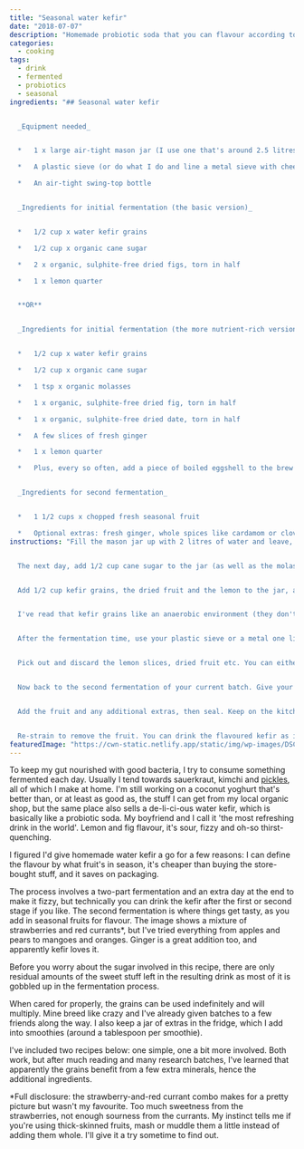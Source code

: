 ```yaml
---
title: "Seasonal water kefir"
date: "2018-07-07"
description: "Homemade probiotic soda that you can flavour according to the seasons? Yes, please."
categories: 
  - cooking
tags: 
  - drink
  - fermented
  - probiotics
  - seasonal
ingredients: "## Seasonal water kefir


  _Equipment needed_


  *   1 x large air-tight mason jar (I use one that's around 2.5 litres)

  *   A plastic sieve (or do what I do and line a metal sieve with cheesecloth when straining the grains, which don't deal well with metal)

  *   An air-tight swing-top bottle


  _Ingredients for initial fermentation (the basic version)_


  *   1/2 cup x water kefir grains

  *   1/2 cup x organic cane sugar

  *   2 x organic, sulphite-free dried figs, torn in half

  *   1 x lemon quarter


  **OR**


  _Ingredients for initial fermentation (the more nutrient-rich version)_


  *   1/2 cup x water kefir grains

  *   1/2 cup x organic cane sugar

  *   1 tsp x organic molasses

  *   1 x organic, sulphite-free dried fig, torn in half

  *   1 x organic, sulphite-free dried date, torn in half

  *   A few slices of fresh ginger

  *   1 x lemon quarter

  *   Plus, every so often, add a piece of boiled eggshell to the brew


  _Ingredients for second fermentation_ 


  *   1 1/2 cups x chopped fresh seasonal fruit

  *   Optional extras: fresh ginger, whole spices like cardamom or clove, fresh herbs"
instructions: "Fill the mason jar up with 2 litres of water and leave, unsealed, overnight. This helps chlorine from tap water to evaporate. If your tap water is chlorine free, you can skip this step. You can also use natural spring water instead to start making the kefir immediately.


  The next day, add 1/2 cup cane sugar to the jar (as well as the molasses, if following the more involved fermentation option) and stir with a wooden spoon (remember: kefir grains don't like metal) until dissolved.


  Add 1/2 cup kefir grains, the dried fruit and the lemon to the jar, as well as the ginger and egg shell if using. Seal the jar, then leave on the kitchen counter away from direct sunlight for 2-3 days, the former for warmer months and the latter during winter. One recipe I read suggests giving it some sunlight on the last day, which I do from time to time.


  I've read that kefir grains like an anaerobic environment (they don't need oxygen to survive), hence the air-tight container. If you want to reduce the (already small) amount of alcohol present in finished water kefir, however, you can use cheesecloth over the lid instead.


  After the fermentation time, use your plastic sieve or a metal one lined with cheesecloth to strain the mixture from the jar into a bowl.


  Pick out and discard the lemon slices, dried fruit etc. You can either use the grains to start a fresh batch immediately, or you can store them in a jar in the fridge with a mixture of water and sugar. I use around one tablespoon of organic cane sugar per time and cover with water. If you had mixture leftover from the first fermentation feel free to add that in. The grains are happiest when making water kefir though, so as soon as I'm running low on one batch I get a new one rolling.


  Now back to the second fermentation of your current batch. Give your mason jar a rinse, then pour the strained liquid back in.


  Add the fruit and any additional extras, then seal. Keep on the kitchen bench for another 24 hours. After that time, the fruit should have risen to the surface and the liquid should have a light fizz.


  Re-strain to remove the fruit. You can drink the flavoured kefir as is, or pour it into a swing-top bottle and leave at room temperature for an additional 24 hours or longer to make it fizzy. Just make sure you 'burp' the bottle once or twice a day, as bottles like this have been known to explode."
featuredImage: "https://cwn-static.netlify.app/static/img/wp-images/DSC_0230.jpg"
---
```


To keep my gut nourished with good bacteria, I try to consume something fermented each day. Usually I tend towards sauerkraut, kimchi and [pickles](https://cookingwithnothing.com/easy-pickles/), all of which I make at home. I'm still working on a coconut yoghurt that's better than, or at least as good as, the stuff I can get from my local organic shop, but the same place also sells a de-li-ci-ous water kefir, which is basically like a probiotic soda. My boyfriend and I call it 'the most refreshing drink in the world'. Lemon and fig flavour, it's sour, fizzy and oh-so thirst-quenching.

I figured I'd give homemade water kefir a go for a few reasons: I can define the flavour by what fruit's in season, it's cheaper than buying the store-bought stuff, and it saves on packaging.

The process involves a two-part fermentation and an extra day at the end to make it fizzy, but technically you can drink the kefir after the first or second stage if you like. The second fermentation is where things get tasty, as you add in seasonal fruits for flavour. The image shows a mixture of strawberries and red currants\*, but I've tried everything from apples and pears to mangoes and oranges. Ginger is a great addition too, and apparently kefir loves it.

Before you worry about the sugar involved in this recipe, there are only residual amounts of the sweet stuff left in the resulting drink as most of it is gobbled up in the fermentation process.

When cared for properly, the grains can be used indefinitely and will multiply. Mine breed like crazy and I've already given batches to a few friends along the way. I also keep a jar of extras in the fridge, which I add into smoothies (around a tablespoon per smoothie).

I've included two recipes below: one simple, one a bit more involved. Both work, but after much reading and many research batches, I've learned that apparently the grains benefit from a few extra minerals, hence the additional ingredients.

\*Full disclosure: the strawberry-and-red currant combo makes for a pretty picture but wasn't my favourite. Too much sweetness from the strawberries, not enough sourness from the currants. My instinct tells me if you're using thick-skinned fruits, mash or muddle them a little instead of adding them whole. I'll give it a try sometime to find out.
